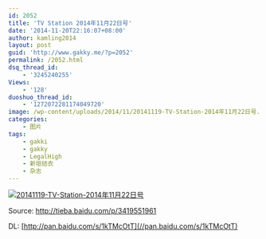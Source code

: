 ```yaml
---
id: 2052
title: 'TV Station 2014年11月22日号'
date: '2014-11-20T22:16:07+08:00'
author: kamling2014
layout: post
guid: 'http://www.gakky.me/?p=2052'
permalink: /2052.html
dsq_thread_id:
    - '3245240255'
Views:
    - '128'
duoshuo_thread_id:
    - '1272072281174049720'
image: /wp-content/uploads/2014/11/20141119-TV-Station-2014年11月22日号.jpg
categories:
    - 图片
tags:
    - gakki
    - gakky
    - LegalHigh
    - 新垣结衣
    - 杂志
---
```


[![20141119-TV-Station-2014年11月22日号](http://www.yui-aragaki.org/wp-content/uploads/2014/11/20141119-TV-Station-2014年11月22日号.jpg)](http://www.yui-aragaki.org/wp-content/uploads/2014/11/20141119-TV-Station-2014年11月22日号.jpg "20141119-TV-Station-2014年11月22日号")

Source: <http://tieba.baidu.com/p/3419551961>

DL: [http://pan.baidu.com/s/1kTMcOtT](//pan.baidu.com/s/1kTMcOtT)